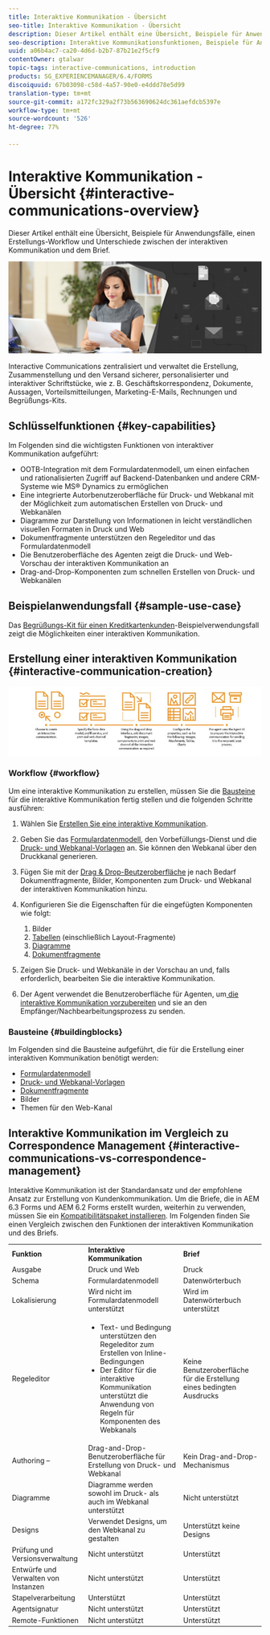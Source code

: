```yaml
---
title: Interaktive Kommunikation - Übersicht
seo-title: Interaktive Kommunikation - Übersicht
description: Dieser Artikel enthält eine Übersicht, Beispiele für Anwendungsfälle, einen Erstellungs-Workflow und Unterschiede zwischen der interaktiven Kommunikation und dem Brief.
seo-description: Interaktive Kommunikationsfunktionen, Beispiele für Anwendungsfälle, Workflow für die Erstellung und Unterschiede zwischen der interaktiven Kommunikation und Correspondence Management
uuid: a06b4ac7-ca20-4d6d-b2b7-87b21e2f5cf9
contentOwner: gtalwar
topic-tags: interactive-communications, introduction
products: SG_EXPERIENCEMANAGER/6.4/FORMS
discoiquuid: 67b03098-c58d-4a57-90e0-e4ddd78e5d99
translation-type: tm+mt
source-git-commit: a172fc329a2f73b563690624dc361aefdcb5397e
workflow-type: tm+mt
source-wordcount: '526'
ht-degree: 77%

---
```



# Interaktive Kommunikation - Übersicht {#interactive-communications-overview}

Dieser Artikel enthält eine Übersicht, Beispiele für Anwendungsfälle, einen Erstellungs-Workflow und Unterschiede zwischen der interaktiven Kommunikation und dem Brief.

![](do-not-localize/correspondence-management.png)

Interactive Communications zentralisiert und verwaltet die Erstellung, Zusammenstellung und den Versand sicherer, personalisierter und interaktiver Schriftstücke, wie z. B. Geschäftskorrespondenz, Dokumente, Aussagen, Vorteilsmitteilungen, Marketing-E-Mails, Rechnungen und Begrüßungs-Kits.

## Schlüsselfunktionen {#key-capabilities}

Im Folgenden sind die wichtigsten Funktionen von interaktiver Kommunikation aufgeführt:

* OOTB-Integration mit dem Formulardatenmodell, um einen einfachen und rationalisierten Zugriff auf Backend-Datenbanken und andere CRM-Systeme wie MS® Dynamics zu ermöglichen
* Eine integrierte Autorbenutzeroberfläche für Druck- und Webkanal mit der Möglichkeit zum automatischen Erstellen von Druck- und Webkanälen
* Diagramme zur Darstellung von Informationen in leicht verständlichen visuellen Formaten in Druck und Web
* Dokumentfragmente unterstützen den Regeleditor und das Formulardatenmodell
* Die Benutzeroberfläche des Agenten zeigt die Druck- und Web-Vorschau der interaktiven Kommunikation an
* Drag-and-Drop-Komponenten zum schnellen Erstellen von Druck- und Webkanälen

## Beispielanwendungsfall {#sample-use-case}

Das [Begrüßungs-Kit für einen Kreditkartenkunden](/help/forms/using/finance-reference-site-walkthrough.md#credit-card-application-walkthrough)-Beispielverwendungsfall zeigt die Möglichkeiten einer interaktiven Kommunikation.

## Erstellung einer interaktiven Kommunikation  {#interactive-communication-creation}

![interactive_communication-01](assets/interactive_communication-01.jpg)

### Workflow {#workflow}

Um eine interaktive Kommunikation zu erstellen, müssen Sie die [Bausteine](#buildingblocks) für die interaktive Kommunikation fertig stellen und die folgenden Schritte ausführen:

1. Wählen Sie [Erstellen Sie eine interaktive Kommunikation](/help/forms/using/create-interactive-communication.md).

1. Geben Sie das [Formulardatenmodell](/help/forms/using/data-integration.md), den Vorbefüllungs-Dienst und die [Druck- und Webkanal-Vorlagen](/help/forms/using/web-channel-print-channel.md) an. Sie können den Webkanal über den Druckkanal generieren.

1. Fügen Sie mit der [Drag &amp; Drop-Beutzeroberfläche](/help/forms/using/introduction-interactive-communication-authoring.md) je nach Bedarf Dokumentfragmente, Bilder, Komponenten zum Druck- und Webkanal der interaktiven Kommunikation hinzu.
1. Konfigurieren Sie die Eigenschaften für die eingefügten Komponenten wie folgt:

   1. Bilder
   1. [Tabellen](/help/forms/using/create-interactive-communication.md#tables)  (einschließlich Layout-Fragmente)
   1. [Diagramme](/help/forms/using/chart-component-interactive-communications.md)
   1. [Dokumentfragmente](/help/forms/using/create-interactive-communication.md#document-fragment-properties)

1. Zeigen Sie Druck- und Webkanäle in der Vorschau an und, falls erforderlich, bearbeiten Sie die interaktive Kommunikation.
1. Der Agent verwendet die Benutzeroberfläche für Agenten, um[ die interaktive Kommunikation vorzubereiten](/help/forms/using/prepare-send-interactive-communication.md) und sie an den Empfänger/Nachbearbeitungsprozess zu senden.

### Bausteine {#buildingblocks}

Im Folgenden sind die Bausteine &#x200B;&#x200B;aufgeführt, die für die Erstellung einer interaktiven Kommunikation benötigt werden:

* [Formulardatenmodell](/help/forms/using/data-integration.md)
* [Druck- und Webkanal-Vorlagen](/help/forms/using/web-channel-print-channel.md)
* [Dokumentfragmente](/help/forms/using/document-fragments.md)
* Bilder
* [](/help/forms/using/themes.md) Themen für den Web-Kanal

## Interaktive Kommunikation im Vergleich zu Correspondence Management {#interactive-communications-vs-correspondence-management}

Interaktive Kommunikation ist der Standardansatz und der empfohlene Ansatz zur Erstellung von Kundenkommunikation. Um die Briefe, die in AEM 6.3 Forms und AEM 6.2 Forms erstellt wurden, weiterhin zu verwenden, müssen Sie ein [Kompatibilitätspaket installieren](/help/forms/using/compatibility-package.md). Im Folgenden finden Sie einen Vergleich zwischen den Funktionen der interaktiven Kommunikation und des Briefs.

<table> 
 <tbody>
  <tr>
   <td><strong>Funktion</strong></td> 
   <td><strong>Interaktive Kommunikation</strong></td> 
   <td><strong>Brief</strong></td> 
  </tr>
  <tr>
   <td>Ausgabe</td> 
   <td>Druck und Web</td> 
   <td>Druck</td> 
  </tr>
  <tr>
   <td>Schema</td> 
   <td>Formulardatenmodell </td> 
   <td>Datenwörterbuch </td> 
  </tr>
  <tr>
   <td>Lokalisierung</td> 
   <td>Wird nicht im Formulardatenmodell unterstützt</td> 
   <td>Wird im Datenwörterbuch unterstützt</td> 
  </tr>
  <tr>
   <td>Regeleditor</td> 
   <td>
    <ul> 
     <li>Text- und Bedingung unterstützen den Regeleditor zum Erstellen von Inline-Bedingungen</li> 
     <li>Der Editor für die interaktive Kommunikation unterstützt die Anwendung von Regeln für Komponenten des Webkanals</li> 
    </ul> </td> 
   <td>Keine Benutzeroberfläche für die Erstellung eines bedingten Ausdrucks</td> 
  </tr>
  <tr>
   <td>Authoring – </td> 
   <td>Drag-and-Drop-Benutzeroberfläche für Erstellung von Druck- und Webkanal</td> 
   <td>Kein Drag-and-Drop-Mechanismus </td> 
  </tr>
  <tr>
   <td>Diagramme</td> 
   <td>Diagramme werden sowohl im Druck- als auch im Webkanal unterstützt</td> 
   <td>Nicht unterstützt</td> 
  </tr>
  <tr>
   <td>Designs</td> 
   <td>Verwendet Designs, um den Webkanal zu gestalten</td> 
   <td>Unterstützt keine Designs</td> 
  </tr>
  <tr>
   <td>Prüfung und Versionsverwaltung</td> 
   <td>Nicht unterstützt</td> 
   <td>Unterstützt</td> 
  </tr>
  <tr>
   <td>Entwürfe und Verwalten von Instanzen</td> 
   <td>Nicht unterstützt</td> 
   <td>Unterstützt</td> 
  </tr>
  <tr>
   <td>Stapelverarbeitung</td> 
   <td>Unterstützt </td> 
   <td>Unterstützt</td> 
  </tr>
  <tr>
   <td>Agentsignatur</td> 
   <td>Nicht unterstützt</td> 
   <td>Unterstützt</td> 
  </tr>
  <tr>
   <td>Remote-Funktionen</td> 
   <td>Nicht unterstützt</td> 
   <td>Unterstützt</td> 
  </tr>
 </tbody>
</table>

